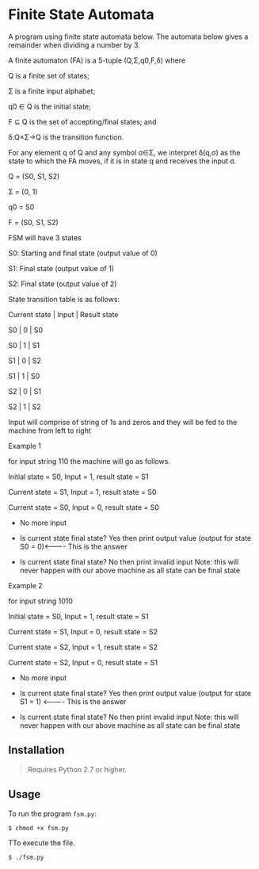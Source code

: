 # Finite State Automata

A program using finite state automata below. The automata below gives a remainder when dividing a number by 3.

A finite automaton (FA) is a 5-tuple (Q,Σ,q0,F,δ) where

Q is a finite set of states;

Σ is a finite input alphabet;

q0 ∈ Q is the initial state;

F ⊆ Q is the set of accepting/final states; and

δ:Q×Σ→Q is the transition function.

For any element q of Q and any symbol σ∈Σ, we interpret δ(q,σ) as the state to which the FA moves, if it is in state q and receives the input σ.

Q = (S0, S1, S2)

Σ = (0, 1)

q0 = S0

F = (S0, S1, S2)

FSM will have 3 states

S0: Starting and final state (output value of 0)

S1: Final state (output value of 1)

S2: Final state (output value of 2)

State transition table is as follows:

Current state | Input | Result state

S0            | 0     | S0

S0            | 1     | S1

S1            | 0     | S2

S1            | 1     | S0

S2            | 0     | S1

S2            | 1     | S2

Input will comprise of string of 1s and zeros and they will be fed to the machine from left to right

Example 1

for input string 110 the machine will go as follows.

Initial state = S0, Input = 1, result state = S1

Current state = S1, Input = 1, result state = S0

Current state = S0, Input = 0, result state = S0

- No more input

- Is current state final state? Yes then print output value (output for state S0 = 0)<---- This is the answer

- Is current state final state? No then print invalid input Note: this will never happen with our above machine as all state can be final state

Example 2

for input string 1010

Initial state = S0, Input = 1, result state = S1

Current state = S1, Input = 0, result state = S2

Current state = S2, Input = 1, result state = S2

Current state = S2, Input = 0, result state = S1

- No more input

- Is current state final state? Yes then print output value (output for state S1 = 1) <---- This is the answer

- Is current state final state? No then print invalid input Note: this will never happen with our above machine as all state can be final state

## Installation

>Requires Python 2.7 or higher.

## Usage

To run the program `fsm.py`:

`$ chmod +x fsm.py`

TTo execute the file.

`$ ./fsm.py`


